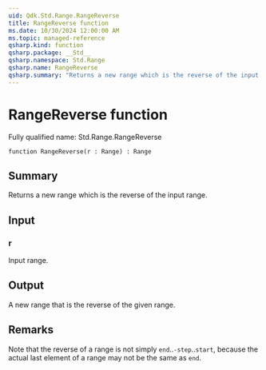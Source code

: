```yaml
---
uid: Qdk.Std.Range.RangeReverse
title: RangeReverse function
ms.date: 10/30/2024 12:00:00 AM
ms.topic: managed-reference
qsharp.kind: function
qsharp.package: __Std__
qsharp.namespace: Std.Range
qsharp.name: RangeReverse
qsharp.summary: "Returns a new range which is the reverse of the input range."
---
```


# RangeReverse function

Fully qualified name: Std.Range.RangeReverse

```qsharp
function RangeReverse(r : Range) : Range
```

## Summary
Returns a new range which is the reverse of the input range.

## Input
### r
Input range.

## Output
A new range that is the reverse of the given range.

## Remarks
Note that the reverse of a range is not simply `end`..`-step`..`start`, because
the actual last element of a range may not be the same as `end`.
